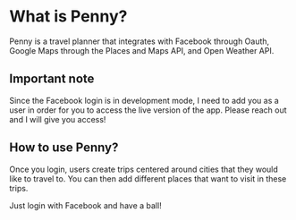 # What is Penny?

Penny is a travel planner that integrates with Facebook through Oauth, Google Maps through the Places and Maps API, and Open Weather API.

## Important note

Since the Facebook login is in development mode, I need to add you as a user in order for you to access the live version of the app. Please reach out and I will give you access!

## How to use Penny?

Once you login, users create trips centered around cities that they would like to travel to. You can then add different places that want to visit in these trips.

Just login with Facebook and have a ball!
